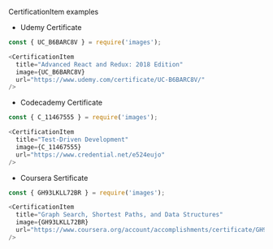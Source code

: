 CertificationItem examples

- Udemy Certificate

```js
const { UC_B6BARC8V } = require('images');

<CertificationItem
  title="Advanced React and Redux: 2018 Edition"
  image={UC_B6BARC8V}
  url="https://www.udemy.com/certificate/UC-B6BARC8V/"
/>
```

- Codecademy Certificate

```js
const { C_11467555 } = require('images');

<CertificationItem
  title="Test-Driven Development"
  image={C_11467555}
  url="https://www.credential.net/e524eujo"
/>
```

- Coursera Sertificate

```js
const { GH93LKLL72BR } = require('images');

<CertificationItem
  title="Graph Search, Shortest Paths, and Data Structures"
  image={GH93LKLL72BR}
  url="https://www.coursera.org/account/accomplishments/certificate/GH93LKLL72BR"
/>
```